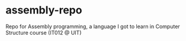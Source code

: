 # assembly-repo
Repo for Assembly programming, a language I got to learn in Computer Structure course (IT012 @ UIT)
